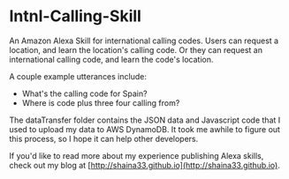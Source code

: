 # Intnl-Calling-Skill
An Amazon Alexa Skill for international calling codes. Users can request a location, and learn the location's calling code. Or they can request an international calling code, and learn the code's location.

A couple example utterances include:
- What's the calling code for Spain?
- Where is code plus three four calling from?

The dataTransfer folder contains the JSON data and Javascript code that I used to upload my data to AWS DynamoDB. It took me awhile to figure out this process, so I hope it can help other developers.

If you'd like to read more about my experience publishing Alexa skills, check out my blog at [http://shaina33.github.io](http://shaina33.github.io).
